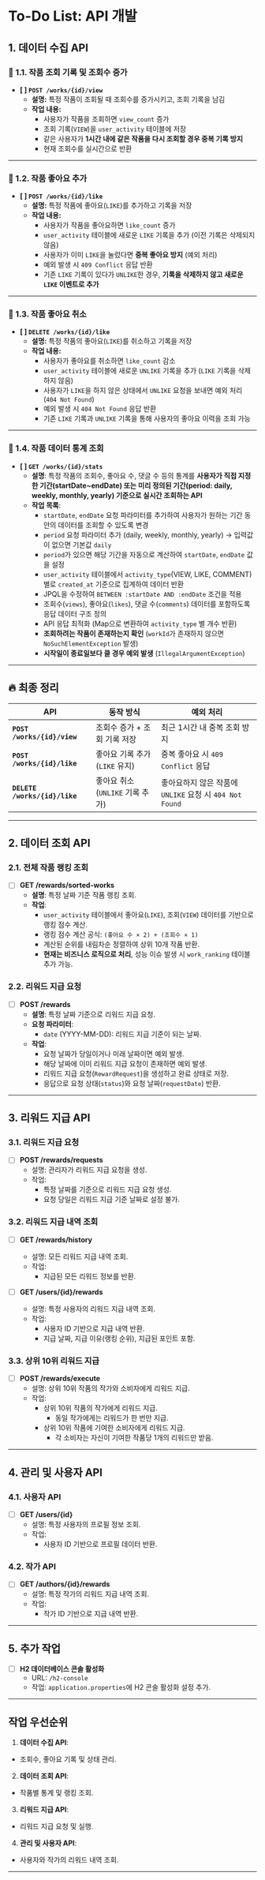 # To-Do List: API 개발

## **1. 데이터 수집 API**

### **📌 1.1. 작품 조회 기록 및 조회수 증가**
- **[ ] `POST /works/{id}/view`**
  - **설명:** 특정 작품이 조회될 때 조회수를 증가시키고, 조회 기록을 남김
  - **작업 내용:**
    - 사용자가 작품을 조회하면 `view_count` 증가
    - 조회 기록(`VIEW`)을 `user_activity` 테이블에 저장
    - 같은 사용자가 **1시간 내에 같은 작품을 다시 조회할 경우 중복 기록 방지**
    - 현재 조회수를 실시간으로 반환

---

### **📌 1.2. 작품 좋아요 추가**
- **[ ] `POST /works/{id}/like`**
  - **설명:** 특정 작품에 좋아요(`LIKE`)를 추가하고 기록을 저장
  - **작업 내용:**
    - 사용자가 작품을 좋아요하면 `like_count` 증가
    - `user_activity` 테이블에 새로운 `LIKE` 기록을 추가 (이전 기록은 삭제되지 않음)
    - 사용자가 이미 `LIKE`을 눌렀다면 **중복 좋아요 방지** (예외 처리)
    - 예외 발생 시 `409 Conflict` 응답 반환
    - 기존 `LIKE` 기록이 있다가 `UNLIKE`한 경우, **기록을 삭제하지 않고 새로운 `LIKE` 이벤트로 추가**

---

### **📌 1.3. 작품 좋아요 취소**
- **[ ] `DELETE /works/{id}/like`**
  - **설명:** 특정 작품의 좋아요(`LIKE`)를 취소하고 기록을 저장
  - **작업 내용:**
    - 사용자가 좋아요를 취소하면 `like_count` 감소
    - `user_activity` 테이블에 새로운 `UNLIKE` 기록을 추가 (`LIKE` 기록을 삭제하지 않음)
    - 사용자가 `LIKE`을 하지 않은 상태에서 `UNLIKE` 요청을 보내면 예외 처리 (`404 Not Found`)
    - 예외 발생 시 `404 Not Found` 응답 반환
    - 기존 `LIKE` 기록과 `UNLIKE` 기록을 통해 사용자의 좋아요 이력을 조회 가능

---

### **📌 1.4. 작품 데이터 통계 조회**
- **[ ] `GET /works/{id}/stats`**
  - **설명**: 특정 작품의 조회수, 좋아요 수, 댓글 수 등의 통계를 **사용자가 직접 지정한 기간(startDate~endDate) 
  또는 미리 정의된 기간(period: daily, weekly, monthly, yearly) 기준으로 실시간 조회하는 API**
  - **작업 목록**:
    - `startDate`, `endDate` 요청 파라미터를 추가하여 사용자가 원하는 기간 동안의 데이터를 조회할 수 있도록 변경
    - `period` 요청 파라미터 추가 (daily, weekly, monthly, yearly) → 입력값이 없으면 기본값 `daily`
    - `period`가 있으면 해당 기간을 자동으로 계산하여 `startDate`, `endDate` 값을 설정
    - `user_activity` 테이블에서 `activity_type`(VIEW, LIKE, COMMENT) 별로 `created_at` 기준으로 집계하여 데이터 반환
    - JPQL을 수정하여 `BETWEEN :startDate AND :endDate` 조건을 적용
    - 조회수(`views`), 좋아요(`likes`), 댓글 수(`comments`) 데이터를 포함하도록 응답 데이터 구조 정의
    - API 응답 최적화 (Map으로 변환하여 `activity_type` 별 개수 반환)
    - **조회하려는 작품이 존재하는지 확인** (`workId`가 존재하지 않으면 `NoSuchElementException` 발생)
    - **시작일이 종료일보다 클 경우 예외 발생** (`IllegalArgumentException`)

---

## **🔥 최종 정리**
| API | 동작 방식 | 예외 처리 |
|------|----------|----------|
| **`POST /works/{id}/view`** | 조회수 증가 + 조회 기록 저장 | 최근 1시간 내 중복 조회 방지 |
| **`POST /works/{id}/like`** | 좋아요 기록 추가 (`LIKE` 유지) | 중복 좋아요 시 `409 Conflict` 응답 |
| **`DELETE /works/{id}/like`** | 좋아요 취소 (`UNLIKE` 기록 추가) | 좋아요하지 않은 작품에 `UNLIKE` 요청 시 `404 Not Found` |

---

## 2. 데이터 조회 API

### 2.1. 전체 작품 랭킹 조회
- [ ] **GET /rewards/sorted-works**
  - **설명**: 특정 날짜 기준 작품 랭킹 조회.
  - **작업**:
    - `user_activity` 테이블에서 좋아요(`LIKE`), 조회(`VIEW`) 데이터를 기반으로 랭킹 점수 계산.
    - 랭킹 점수 계산 공식: `(좋아요 수 × 2) + (조회수 × 1)`
    - 계산된 순위를 내림차순 정렬하여 상위 10개 작품 반환.
    - **현재는 비즈니스 로직으로 처리**, 성능 이슈 발생 시 `work_ranking` 테이블 추가 가능.

### 2.2. 리워드 지급 요청
- [ ] **POST /rewards**
  - **설명**: 특정 날짜 기준으로 리워드 지급 요청.
  - **요청 파라미터**:
    - `date` (YYYY-MM-DD): 리워드 지급 기준이 되는 날짜.
  - **작업**:
    - 요청 날짜가 당일이거나 미래 날짜이면 예외 발생.
    - 해당 날짜에 이미 리워드 지급 요청이 존재하면 예외 발생.
    - 리워드 지급 요청(`RewardRequest`)을 생성하고 완료 상태로 저장.
    - 응답으로 요청 상태(`status`)와 요청 날짜(`requestDate`) 반환.


---

## 3. 리워드 지급 API
### 3.1. 리워드 지급 요청
- [ ] **POST /rewards/requests**
  - 설명: 관리자가 리워드 지급 요청을 생성.
  - 작업:
    - 특정 날짜를 기준으로 리워드 지급 요청 생성.
    - 요청 당일은 리워드 지급 기준 날짜로 설정 불가.

### 3.2. 리워드 지급 내역 조회
- [ ] **GET /rewards/history**
  - 설명: 모든 리워드 지급 내역 조회.
  - 작업:
    - 지급된 모든 리워드 정보를 반환.

- [ ] **GET /users/{id}/rewards**
  - 설명: 특정 사용자의 리워드 지급 내역 조회.
  - 작업:
    - 사용자 ID 기반으로 지급 내역 반환.
    - 지급 날짜, 지급 이유(랭킹 순위), 지급된 포인트 포함.

### 3.3. 상위 10위 리워드 지급
- [ ] **POST /rewards/execute**
  - 설명: 상위 10위 작품의 작가와 소비자에게 리워드 지급.
  - 작업:
    - 상위 10위 작품의 작가에게 리워드 지급.
      - 동일 작가에게는 리워드가 한 번만 지급.
    - 상위 10위 작품에 기여한 소비자에게 리워드 지급.
      - 각 소비자는 자신이 기여한 작품당 1개의 리워드만 받음.

---

## 4. 관리 및 사용자 API
### 4.1. 사용자 API
- [ ] **GET /users/{id}**
  - 설명: 특정 사용자의 프로필 정보 조회.
  - 작업:
    - 사용자 ID 기반으로 프로필 데이터 반환.

### 4.2. 작가 API
- [ ] **GET /authors/{id}/rewards**
  - 설명: 특정 작가의 리워드 지급 내역 조회.
  - 작업:
    - 작가 ID 기반으로 지급 내역 반환.

---

## 5. 추가 작업
- [ ] **H2 데이터베이스 콘솔 활성화**
  - URL: `/h2-console`
  - 작업: `application.properties`에 H2 콘솔 활성화 설정 추가.

---

## 작업 우선순위
1. **데이터 수집 API**:
  - 조회수, 좋아요 기록 및 상태 관리.
2. **데이터 조회 API**:
  - 작품별 통계 및 랭킹 조회.
3. **리워드 지급 API**:
  - 리워드 지급 요청 및 실행.
4. **관리 및 사용자 API**:
  - 사용자와 작가의 리워드 내역 조회.

---

